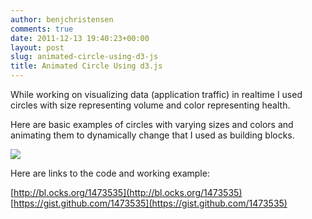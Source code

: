 ```yaml
---
author: benjchristensen
comments: true
date: 2011-12-13 19:40:23+00:00
layout: post
slug: animated-circle-using-d3-js
title: Animated Circle Using d3.js
---
```


While working on visualizing data (application traffic) in realtime I used circles with size representing volume and color representing health.

Here are basic examples of circles with varying sizes and colors and animating them to dynamically change that I used as building blocks.

![](http://benjchristensen.files.wordpress.com/2011/12/circles-screenshot.png?w=800)

Here are links to the code and working example:

[http://bl.ocks.org/1473535](http://bl.ocks.org/1473535)
[https://gist.github.com/1473535](https://gist.github.com/1473535)
